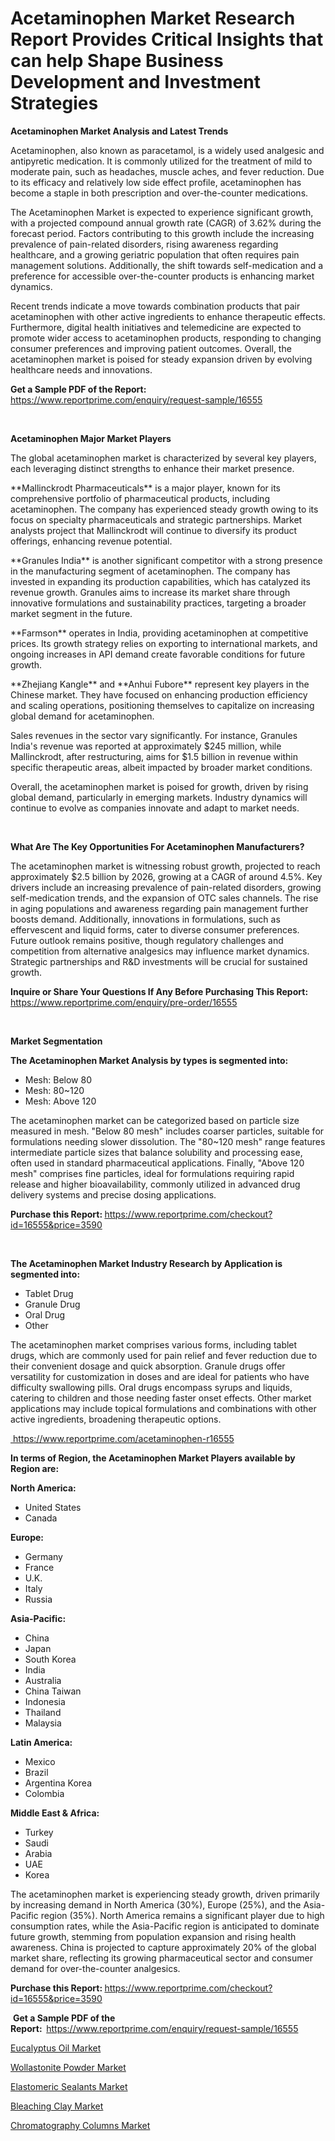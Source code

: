 <p><h1>Acetaminophen Market Research Report Provides Critical Insights that can help Shape Business Development and Investment Strategies</h1></p><p><strong>Acetaminophen Market Analysis and Latest Trends</strong></p>
<p><p>Acetaminophen, also known as paracetamol, is a widely used analgesic and antipyretic medication. It is commonly utilized for the treatment of mild to moderate pain, such as headaches, muscle aches, and fever reduction. Due to its efficacy and relatively low side effect profile, acetaminophen has become a staple in both prescription and over-the-counter medications.</p><p>The Acetaminophen Market is expected to experience significant growth, with a projected compound annual growth rate (CAGR) of 3.62% during the forecast period. Factors contributing to this growth include the increasing prevalence of pain-related disorders, rising awareness regarding healthcare, and a growing geriatric population that often requires pain management solutions. Additionally, the shift towards self-medication and a preference for accessible over-the-counter products is enhancing market dynamics.</p><p>Recent trends indicate a move towards combination products that pair acetaminophen with other active ingredients to enhance therapeutic effects. Furthermore, digital health initiatives and telemedicine are expected to promote wider access to acetaminophen products, responding to changing consumer preferences and improving patient outcomes. Overall, the acetaminophen market is poised for steady expansion driven by evolving healthcare needs and innovations.</p></p>
<p><strong>Get a Sample PDF of the Report:&nbsp;</strong> <a href="https://www.reportprime.com/enquiry/request-sample/16555?utm_campaign=1102&utm_medium=2&utm_source=Github&utm_content=ia&utm_term=18032025&utm_id=acetaminophen">https://www.reportprime.com/enquiry/request-sample/16555</a></p>
<p>&nbsp;</p>
<p><strong>Acetaminophen Major Market Players</strong></p>
<p><p>The global acetaminophen market is characterized by several key players, each leveraging distinct strengths to enhance their market presence. </p><p>**Mallinckrodt Pharmaceuticals** is a major player, known for its comprehensive portfolio of pharmaceutical products, including acetaminophen. The company has experienced steady growth owing to its focus on specialty pharmaceuticals and strategic partnerships. Market analysts project that Mallinckrodt will continue to diversify its product offerings, enhancing revenue potential. </p><p>**Granules India** is another significant competitor with a strong presence in the manufacturing segment of acetaminophen. The company has invested in expanding its production capabilities, which has catalyzed its revenue growth. Granules aims to increase its market share through innovative formulations and sustainability practices, targeting a broader market segment in the future.</p><p>**Farmson** operates in India, providing acetaminophen at competitive prices. Its growth strategy relies on exporting to international markets, and ongoing increases in API demand create favorable conditions for future growth. </p><p>**Zhejiang Kangle** and **Anhui Fubore** represent key players in the Chinese market. They have focused on enhancing production efficiency and scaling operations, positioning themselves to capitalize on increasing global demand for acetaminophen.</p><p>Sales revenues in the sector vary significantly. For instance, Granules India's revenue was reported at approximately $245 million, while Mallinckrodt, after restructuring, aims for $1.5 billion in revenue within specific therapeutic areas, albeit impacted by broader market conditions. </p><p>Overall, the acetaminophen market is poised for growth, driven by rising global demand, particularly in emerging markets. Industry dynamics will continue to evolve as companies innovate and adapt to market needs.</p></p>
<p>&nbsp;</p>
<p><strong>What Are The Key Opportunities For Acetaminophen Manufacturers?</strong></p>
<p><p>The acetaminophen market is witnessing robust growth, projected to reach approximately $2.5 billion by 2026, growing at a CAGR of around 4.5%. Key drivers include an increasing prevalence of pain-related disorders, growing self-medication trends, and the expansion of OTC sales channels. The rise in aging populations and awareness regarding pain management further boosts demand. Additionally, innovations in formulations, such as effervescent and liquid forms, cater to diverse consumer preferences. Future outlook remains positive, though regulatory challenges and competition from alternative analgesics may influence market dynamics. Strategic partnerships and R&D investments will be crucial for sustained growth.</p></p>
<p><strong>Inquire or Share Your Questions If Any Before Purchasing This Report:</strong> <a href="https://www.reportprime.com/enquiry/pre-order/16555?utm_campaign=1102&utm_medium=2&utm_source=Github&utm_content=ia&utm_term=18032025&utm_id=acetaminophen">https://www.reportprime.com/enquiry/pre-order/16555</a></p>
<p>&nbsp;</p>
<p><strong>Market Segmentation</strong></p>
<p><strong>The Acetaminophen Market Analysis by types is segmented into:</strong></p>
<p><ul><li>Mesh: Below 80</li><li>Mesh: 80~120</li><li>Mesh: Above 120</li></ul></p>
<p><p>The acetaminophen market can be categorized based on particle size measured in mesh. "Below 80 mesh" includes coarser particles, suitable for formulations needing slower dissolution. The "80~120 mesh" range features intermediate particle sizes that balance solubility and processing ease, often used in standard pharmaceutical applications. Finally, "Above 120 mesh" comprises fine particles, ideal for formulations requiring rapid release and higher bioavailability, commonly utilized in advanced drug delivery systems and precise dosing applications.</p></p>
<p><strong>Purchase this Report:&nbsp;</strong><a href="https://www.reportprime.com/checkout?id=16555&price=3590&utm_campaign=1102&utm_medium=2&utm_source=Github&utm_content=ia&utm_term=18032025&utm_id=acetaminophen">https://www.reportprime.com/checkout?id=16555&price=3590</a></p>
<p>&nbsp;</p>
<p><strong>The Acetaminophen Market Industry Research by Application is segmented into:</strong></p>
<p><ul><li>Tablet Drug</li><li>Granule Drug</li><li>Oral Drug</li><li>Other</li></ul></p>
<p><p>The acetaminophen market comprises various forms, including tablet drugs, which are commonly used for pain relief and fever reduction due to their convenient dosage and quick absorption. Granule drugs offer versatility for customization in doses and are ideal for patients who have difficulty swallowing pills. Oral drugs encompass syrups and liquids, catering to children and those needing faster onset effects. Other market applications may include topical formulations and combinations with other active ingredients, broadening therapeutic options.</p></p>
<p><a href="https://www.reportprime.com/acetaminophen-r16555?utm_campaign=1102&utm_medium=2&utm_source=Github&utm_content=ia&utm_term=18032025&utm_id=acetaminophen">&nbsp;https://www.reportprime.com/acetaminophen-r16555</a></p>
<p><strong>In terms of Region, the Acetaminophen Market Players available by Region are:</strong></p>
<p>
    <p> <strong> North America: </strong>
        <ul>
            <li>United States</li>
            <li>Canada</li>
        </ul>
        </p> 
    <p> <strong> Europe: </strong>
        <ul>
            <li>Germany</li>
            <li>France</li>
            <li>U.K.</li>
            <li>Italy</li>
            <li>Russia</li>
        </ul>
        </p> 
    <p> <strong> Asia-Pacific: </strong>
        <ul>
            <li>China</li>
            <li>Japan</li>
            <li>South Korea</li>
            <li>India</li>
            <li>Australia</li>
            <li>China Taiwan</li>
            <li>Indonesia</li>
            <li>Thailand</li>
            <li>Malaysia</li>
        </ul>
        </p> 
    <p> <strong> Latin America: </strong>
        <ul>
            <li>Mexico</li>
            <li>Brazil</li>
            <li>Argentina Korea</li>
            <li>Colombia</li>
        </ul>
        </p> 
    <p> <strong> Middle East & Africa: </strong>
        <ul>
            <li>Turkey</li>
            <li>Saudi</li>
            <li>Arabia</li>
            <li>UAE</li>
            <li>Korea</li>
        </ul>
    </p>
    </p>
<p><p>The acetaminophen market is experiencing steady growth, driven primarily by increasing demand in North America (30%), Europe (25%), and the Asia-Pacific region (35%). North America remains a significant player due to high consumption rates, while the Asia-Pacific region is anticipated to dominate future growth, stemming from population expansion and rising health awareness. China is projected to capture approximately 20% of the global market share, reflecting its growing pharmaceutical sector and consumer demand for over-the-counter analgesics.</p></p>
<p><strong>Purchase this Report: </strong><a href="https://www.reportprime.com/checkout?id=16555&price=3590&utm_campaign=1102&utm_medium=2&utm_source=Github&utm_content=ia&utm_term=18032025&utm_id=acetaminophen">https://www.reportprime.com/checkout?id=16555&price=3590</a></p>
<p>&nbsp;<strong>Get a Sample PDF of the Report:&nbsp;&nbsp;</strong><a href="https://www.reportprime.com/enquiry/request-sample/16555?utm_campaign=1102&utm_medium=2&utm_source=Github&utm_content=ia&utm_term=18032025&utm_id=acetaminophen">https://www.reportprime.com/enquiry/request-sample/16555</a></p>
<p><strong></strong></p>
<p><p><a href="https://github.com/iontahoehlct/Market-Research-Report-List-1/blob/main/eucalyptus-oil-market.md?utm_campaign=1102&utm_medium=2&utm_source=Github&utm_content=ia&utm_term=18032025&utm_id=acetaminophen">Eucalyptus Oil Market</a></p><p><a href="https://github.com/sahoolipko6f/Market-Research-Report-List-1/blob/main/wollastonite-powder-market.md?utm_campaign=1102&utm_medium=2&utm_source=Github&utm_content=ia&utm_term=18032025&utm_id=acetaminophen">Wollastonite Powder Market</a></p><p><a href="https://github.com/ranewknaller/Market-Research-Report-List-1/blob/main/elastomeric-sealants-market.md?utm_campaign=1102&utm_medium=2&utm_source=Github&utm_content=ia&utm_term=18032025&utm_id=acetaminophen">Elastomeric Sealants Market</a></p><p><a href="https://github.com/nxauwedaroui2/Market-Research-Report-List-1/blob/main/bleaching-clay-market.md?utm_campaign=1102&utm_medium=2&utm_source=Github&utm_content=ia&utm_term=18032025&utm_id=acetaminophen">Bleaching Clay Market</a></p><p><a href="https://github.com/rogetspate12/Market-Research-Report-List-1/blob/main/chromatography-columns-market.md?utm_campaign=1102&utm_medium=2&utm_source=Github&utm_content=ia&utm_term=18032025&utm_id=acetaminophen">Chromatography Columns Market</a></p></p>
